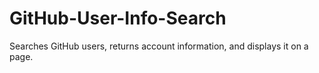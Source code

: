 # GitHub-User-Info-Search
Searches GitHub users, returns account information, and displays it on a page.
